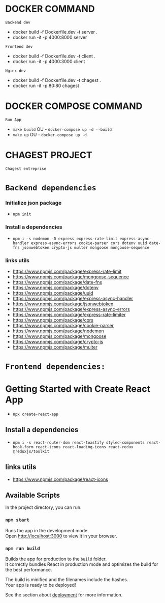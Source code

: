 # DOCKER COMMAND

`Backend dev`

-   docker build -f Dockerfile.dev -t server .
-   docker run -it -p 4000:8000 server

`Frontend dev`

-   docker build -f Dockerfile.dev -t client .
-   docker run -it -p 4000:3000 client

`Nginx dev`

-   docker build -f Dockerfile.dev -t chagest .
-   docker run -it -p 80:80 chagest

# DOCKER COMPOSE COMMAND

`Run App`

-   `make build` OU - `docker-compose up -d --build`
-   `make up` OU - `docker-compose up -d`

# CHAGEST PROJECT

`Chagest entreprise`

# `Backend dependencies`

### Initialize json package

-   `npm init`

### Install a dependencies

-   `npm i -s nodemon -D express express-rate-limit express-async-handler express-async-errors cookie-parser cors dotenv uuid date-fns jsonwebtoken crypto-js multer mongoose mongoose-sequence`

### links utils

-   https://www.npmjs.com/package/express-rate-limit
-   https://www.npmjs.com/package/mongoose-sequence
-   https://www.npmjs.com/package/date-fns
-   https://www.npmjs.com/package/dotenv
-   https://www.npmjs.com/package/uuid
-   https://www.npmjs.com/package/express-async-handler
-   https://www.npmjs.com/package/jsonwebtoken
-   https://www.npmjs.com/package/express-async-errors
-   https://www.npmjs.com/package/express-rate-limiter
-   https://www.npmjs.com/package/cors
-   https://www.npmjs.com/package/cookie-parser
-   https://www.npmjs.com/package/nodemon
-   https://www.npmjs.com/package/mongoose
-   https://www.npmjs.com/package/crypto-js
-   https://www.npmjs.com/package/multer

# `Frontend dependencies:`

# Getting Started with Create React App

-   `npx create-react-app`

## Install a dependencies

-   `npm i -s react-router-dom react-toastify styled-components react-hook-form react-icons react-loading-icons react-redux @reduxjs/toolkit`

## links utils

-   https://www.npmjs.com/package/react-icons

## Available Scripts

In the project directory, you can run:

### `npm start`

Runs the app in the development mode.\
Open [http://localhost:3000](http://localhost:3000) to view it in your browser.

### `npm run build`

Builds the app for production to the `build` folder.\
It correctly bundles React in production mode and optimizes the build for the best performance.

The build is minified and the filenames include the hashes.\
Your app is ready to be deployed!

See the section about [deployment](https://facebook.github.io/create-react-app/docs/deployment) for more information.
